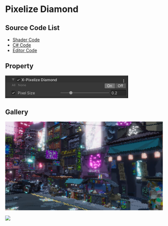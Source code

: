 
# Pixelize Diamond

## Source Code List
- [Shader Code](Shader/PixelizeDiamond.shader)
- [C# Code](PixelizeDiamond.cs)
- [Editor Code](Editor/PixelizeDiamondEditor.cs)


## Property
![](https://raw.githubusercontent.com/QianMo/X-PostProcessing-Gallery/master/Media/Pixelize/PixelizeDiamond/PixelizeDiamondProperty.jpg)

## Gallery
![](https://raw.githubusercontent.com/QianMo/X-PostProcessing-Gallery/master/Media/Pixelize/PixelizeDiamond/PixelizeDiamond.jpg)

![](https://raw.githubusercontent.com/QianMo/X-PostProcessing-Gallery/master/Media/Pixelize/PixelizeDiamond/PixelizeDiamond.gif)